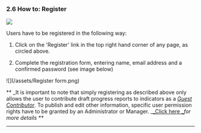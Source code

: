 ### 2.6 How to: Register

![](/assets/Registration.png)

Users have to be registered in the following way:

1. Click on the 'Register' link in the top right hand corner of any page, as circled above.

2. Complete the registration form, entering name, email address and a confirmed password \(see image below\)

![](/assets/Register form.png)

\*\* _It is important to note that simply registering as described above only allows the user to contribute draft progress reports to indicators as a _[_Guest Contributor_](/howto/reporting-and-follow-up.md)_. To publish and edit other information, specific user permission rights have to be granted by an Administrator or Manager. _[_Click here _](/members/users-admin.md)_for more details \*\*_

---



